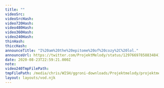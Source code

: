 ```yaml
---
title: ""
videoSrc: 
videoSrcHash: 
video720Hash: 
video480Hash: 
video360Hash: 
video240Hash: 
thinHash: 
thiccHash: 
announceTitle: "I%20am%20the%20epitome%20of%20cozy%2C%20lol."
announceUrl: https://twitter.com/ProjektMelody/status/1297669785883484160
date: 2020-08-23T22:59:21.000Z
note: 
video240TmpFilePath: 
tmpFilePath: /media/chris/WISH/ggroni-downloads/Projektmelody/projektmelody_2020-08-23_22-57-29.mkv
layout: layouts/vod.njk
---
```

